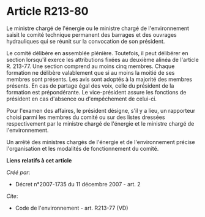 # Article R213-80

Le ministre chargé de l'énergie ou le ministre chargé de l'environnement saisit le comité technique permanent des barrages et
des ouvrages hydrauliques qui se réunit sur la convocation de son président.

Le comité délibère en assemblée plénière. Toutefois, il peut délibérer en section lorsqu'il exerce les attributions fixées au
deuxième alinéa de l'article R. 213-77. Une section comprend au moins cinq membres. Chaque formation ne délibère valablement
que si au moins la moitié de ses membres sont présents. Les avis sont adoptés à la majorité des membres présents. En cas de
partage égal des voix, celle du président de la formation est prépondérante. Le vice-président assure les fonctions de
président en cas d'absence ou d'empêchement de celui-ci. 

Pour l'examen des affaires, le président désigne, s'il y a lieu, un rapporteur choisi parmi les membres du comité ou sur des
listes dressées respectivement par le ministre chargé de l'énergie et le ministre chargé de l'environnement. 

Un arrêté des ministres chargés de l'énergie et de l'environnement précise l'organisation et les modalités de fonctionnement
du comité.

**Liens relatifs à cet article**

_Créé par_:

  - Décret n°2007-1735 du 11 décembre 2007 - art. 2

_Cite_:

  - Code de l'environnement - art. R213-77 (VD)
